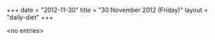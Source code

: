 +++
date = "2012-11-30"
title = "30 November 2012 (Friday)"
layout = "daily-diet"
+++

\<no entries\>
